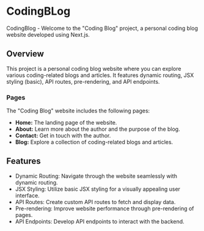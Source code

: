 # CodingBLog
CodingBlog - Welcome to the "Coding Blog" project, a personal coding blog website developed using Next.js.  

## Overview

This project is a personal coding blog website where you can explore various coding-related blogs and articles. It features dynamic routing, JSX styling (basic), API routes, pre-rendering, and API endpoints.

### Pages

The "Coding Blog" website includes the following pages:

- **Home:** The landing page of the website.
- **About:** Learn more about the author and the purpose of the blog.
- **Contact:** Get in touch with the author.
- **Blog:** Explore a collection of coding-related blogs and articles.

## Features

- Dynamic Routing: Navigate through the website seamlessly with dynamic routing.
- JSX Styling: Utilize basic JSX styling for a visually appealing user interface.
- API Routes: Create custom API routes to fetch and display data.
- Pre-rendering: Improve website performance through pre-rendering of pages.
- API Endpoints: Develop API endpoints to interact with the backend.





